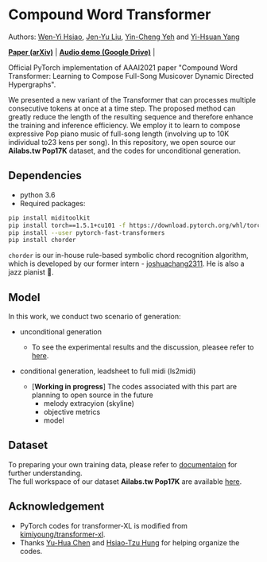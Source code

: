 # Compound Word Transformer


Authors: [Wen-Yi Hsiao](), [Jen-Yu Liu](), [Yin-Cheng Yeh]() and [Yi-Hsuan Yang]()

[**Paper (arXiv)**]() | [**Audio demo (Google Drive)**]() |

Official PyTorch implementation of AAAI2021 paper "Compound Word Transformer: Learning to Compose Full-Song Musicover Dynamic Directed Hypergraphs".

We presented a new variant of the Transformer that can processes multiple consecutive tokens at once at a time step. The proposed method can greatly reduce the length of the resulting sequence and therefore enhance the training and inference efficiency. We employ it to learn to compose expressive Pop piano music of full-song length (involving up to 10K individual to23 kens per song). In this repository, we open source our **Ailabs.tw Pop17K** dataset, and the codes for unconditional generation.


## Dependencies

* python 3.6
* Required packages:
```bash
pip install miditoolkit
pip install torch==1.5.1+cu101 -f https://download.pytorch.org/whl/torch_stable.html
pip install --user pytorch-fast-transformers
pip install chorder
```

``chorder`` is our in-house rule-based symbolic chord recognition algorithm, which is developed by our former intern - [joshuachang2311](https://github.com/joshuachang2311/chorder). He is also a jazz pianist :musical_keyboard:. 


## Model
In this work, we conduct two scenario of generation:
* unconditional generation
    * To see the experimental results and the discussion, pleasee refer to [here](https://github.com/YatingMusic/compound-word-transformer/blob/main/workspace/uncond/Experiments.md). 

* conditional generation, leadsheet to full midi (ls2midi)
    * [**Working in progress**] The codes associated with this part are planning to open source in the future
        * melody extracyion (skyline) 
        * objective metrics
        * model

## Dataset
To preparing your own training data, please refer to [documentaion]() for further understanding.  
The full workspace of our dataset **Ailabs.tw Pop17K** are available [here](https://drive.google.com/drive/folders/1DY54sxeCcQfVXdGXps5lHwtRe7D_kBRV?usp=sharing).


## Acknowledgement
- PyTorch codes for transformer-XL is modified from [kimiyoung/transformer-xl](https://github.com/kimiyoung/transformer-xl).
- Thanks [Yu-Hua Chen](https://github.com/ss12f32v) and [Hsiao-Tzu Hung](https://github.com/annahung31) for helping organize the codes.


